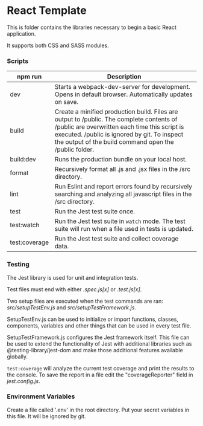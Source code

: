 # React Template

This is folder contains the libraries necessary to begin a basic React application.

It supports both CSS and SASS modules.

### Scripts

| npm run       | Description                                                                                                                                                                                                                                         |
| ------------- | --------------------------------------------------------------------------------------------------------------------------------------------------------------------------------------------------------------------------------------------------- |
| dev           | Starts a webpack-dev-server for development. Opens in default browser. Automatically updates on save.                                                                                                                                               |
| build         | Create a minified production build. Files are output to /public. The complete contents of /public are overwritten each time this script is executed. /public is ignored by git. To inspect the output of the build command open the /public folder. |  |
| build:dev     | Runs the production bundle on your local host.                                                                                                                                                                                                      |  |
| format        | Recursively format all .js and .jsx files in the /src directory.                                                                                                                                                                                    |
| lint          | Run Eslint and report errors found by recursively searching and analyzing all javascript files in the /src directory.                                                                                                                               |
| test          | Run the Jest test suite once.                                                                                                                                                                                                                       |
| test:watch    | Run the Jest test suite in `watch` mode. The test suite will run when a file used in tests is updated.                                                                                                                                              |
| test:coverage | Run the Jest test suite and collect coverage data.                                                                                                                                                                                                  |

### Testing

The Jest library is used for unit and integration tests.

Test files must end with either _.spec.js[x]_ or _.test.js[x]_.

Two setup files are executed when the test commands are ran: _src/setupTestEnv.js_ and _src/setupTestFramework.js_.

SetupTestEnv.js can be used to initialize or import functions, classes, components, variables and other things that can be used in every test file.

SetupTestFramework.js configures the Jest framework itself. This file can be used to extend the functionality of Jest with additional libraries such as @testing-library/jest-dom and make those additional features available globally.

`test:coverage` will analyze the current test coverage and print the results to the console. To save the report in a file edit the "coverageReporter" field in _jest.config.js_.

### Environment Variables

Create a file called '.env' in the root directory. Put your secret variables in this file. It will be ignored by git.
